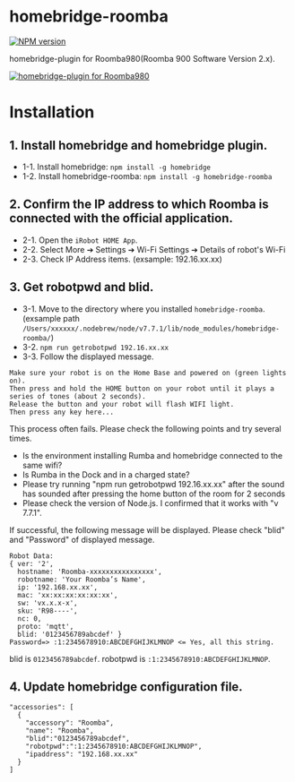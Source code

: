 # homebridge-roomba

[![NPM version][npm-image]][npm-url]

[npm-image]: https://img.shields.io/npm/v/homebridge-roomba.svg
[npm-url]: https://www.npmjs.com/package/homebridge-roomba

homebridge-plugin for Roomba980(Roomba 900 Software Version 2.x).

[![homebridge-plugin for Roomba980](https://cloud.githubusercontent.com/assets/3190760/25561826/ac495bda-2dae-11e7-96be-e7d8409e2901.gif)](https://www.youtube.com/watch?v=BbHbArJ95g0)

# Installation

## 1. Install homebridge and homebridge plugin.
- 1-1. Install homebridge: `npm install -g homebridge`
- 1-2. Install homebridge-roomba: `npm install -g homebridge-roomba`

## 2. Confirm the IP address to which Roomba is connected with the official application.
- 2-1. Open the `iRobot HOME App`.
- 2-2. Select  More ➔  Settings ➔ Wi-Fi Settings ➔ Details of robot's Wi-Fi
- 2-3. Check IP Address items. (exsample: 192.16.xx.xx)

## 3. Get robotpwd and blid.
- 3-1. Move to the directory where you installed `homebridge-roomba`.  
     (exsample path `/Users/xxxxxx/.nodebrew/node/v7.7.1/lib/node_modules/homebridge-roomba/`)
- 3-2. `npm run getrobotpwd 192.16.xx.xx`
- 3-3. Follow the displayed message.
```
Make sure your robot is on the Home Base and powered on (green lights on).
Then press and hold the HOME button on your robot until it plays a series of tones (about 2 seconds).
Release the button and your robot will flash WIFI light.
Then press any key here...
```

This process often fails.
Please check the following points and try several times.

- Is the environment installing Rumba and homebridge connected to the same wifi?
- Is Rumba in the Dock and in a charged state?
- Please try running "npm run getrobotpwd 192.16.xx.xx" after the sound has sounded after pressing the home button of the room for 2 seconds
- Please check the version of Node.js. I confirmed that it works with "v 7.7.1".

If successful, the following message will be displayed.
Please check "blid" and "Password" of displayed message.

```
Robot Data:
{ ver: '2',
  hostname: 'Roomba-xxxxxxxxxxxxxxxx',
  robotname: 'Your Roomba’s Name',
  ip: '192.168.xx.xx',
  mac: 'xx:xx:xx:xx:xx:xx',
  sw: 'vx.x.x-x',
  sku: 'R98----',
  nc: 0,
  proto: 'mqtt',
  blid: '0123456789abcdef' }
Password=> :1:2345678910:ABCDEFGHIJKLMNOP <= Yes, all this string.
```

blid is `0123456789abcdef`.
robotpwd is `:1:2345678910:ABCDEFGHIJKLMNOP`.

## 4. Update homebridge configuration file.
```
"accessories": [
  {
    "accessory": "Roomba",
    "name": "Roomba",
    "blid":"0123456789abcdef",
    "robotpwd":":1:2345678910:ABCDEFGHIJKLMNOP",
    "ipaddress": "192.168.xx.xx"
  }
]
```
